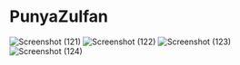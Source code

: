 # PunyaZulfan
![Screenshot (121)](https://user-images.githubusercontent.com/71878337/94339677-e45ca980-0025-11eb-985f-252f1fccdb69.png)
![Screenshot (122)](https://user-images.githubusercontent.com/71878337/94339684-ec1c4e00-0025-11eb-8b20-f7e7dee40691.png)
![Screenshot (123)](https://user-images.githubusercontent.com/71878337/94339687-f2aac580-0025-11eb-8de5-04d9f318f58c.png)
![Screenshot (124)](https://user-images.githubusercontent.com/71878337/94339690-f8a0a680-0025-11eb-95b2-4a675d3d99f8.png)
